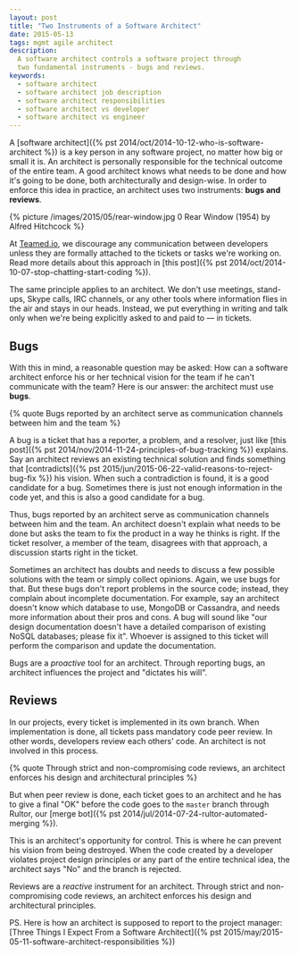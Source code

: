```yaml
---
layout: post
title: "Two Instruments of a Software Architect"
date: 2015-05-13
tags: mgmt agile architect
description:
  A software architect controls a software project through
  two fundamental instruments - bugs and reviews.
keywords:
  - software architect
  - software architect job description
  - software architect responsibilities
  - software architect vs developer
  - software architect vs engineer
---
```


A [software architect]({% pst 2014/oct/2014-10-12-who-is-software-architect %})
is a key person in any software project, no matter how big or small it is.
An architect is personally responsible for the technical outcome of
the entire team. A good architect knows what needs to be done and how
it's going to be done, both architecturally and design-wise. In order to enforce
this idea in practice, an architect uses two instruments:
**bugs and reviews**.

<!--more-->

{% picture /images/2015/05/rear-window.jpg 0 Rear Window (1954) by Alfred Hitchcock %}

At [Teamed.io](http://www.teamed.io), we discourage any communication
between developers unless they are formally attached to the tickets or tasks
we're working on. Read more details about this approach in
[this post]({% pst 2014/oct/2014-10-07-stop-chatting-start-coding %}).

The same principle applies to an architect. We don't use meetings,
stand-ups, Skype calls, IRC channels, or any other tools where information
flies in the air and stays in our heads. Instead, we put everything in writing and talk
only when we're being explicitly asked to and paid to &mdash; in tickets.

## Bugs

With this in mind, a reasonable question may be asked: How can
a software architect enforce his or her technical vision for the team
if he can't communicate with the team? Here is our answer:
the architect must use **bugs**.

{% quote Bugs reported by an architect serve as communication channels between him and the team %}

A bug is a ticket that has a reporter, a problem, and a resolver, just
like [this post]({% pst 2014/nov/2014-11-24-principles-of-bug-tracking %}) explains.
Say an architect reviews an existing technical solution and finds
something that
[contradicts]({% pst 2015/jun/2015-06-22-valid-reasons-to-reject-bug-fix %})
his vision. When such a contradiction
is found, it is a good candidate for a bug. Sometimes there is just
not enough information in the code yet, and this is also a good candidate
for a bug.

Thus, bugs reported by an architect serve as communication channels
between him and the team. An architect doesn't explain what needs to be done
but asks the team to fix the product in a way he thinks is right.
If the ticket resolver, a member of the team, disagrees with that approach,
a discussion starts right in the ticket.

Sometimes an architect has doubts and needs to discuss a few possible solutions
with the team or simply collect opinions. Again, we use bugs for that.
But these bugs don't report problems in the source code; instead, they
complain about incomplete documentation. For example, say an architect
doesn't know which database to use, MongoDB or Cassandra, and needs more
information about their pros and cons. A bug will sound like "our design documentation
doesn't have a detailed comparison of existing NoSQL databases; please fix it".
Whoever is assigned to this ticket will perform the comparison
and update the documentation.

Bugs are a _proactive_ tool for an architect. Through reporting bugs,
an architect influences the project and "dictates his will".

## Reviews

In our projects, every ticket is implemented in its own branch. When
implementation is done, all tickets pass mandatory code peer review. In other
words, developers review each others' code. An architect is not involved
in this process.

{% quote Through strict and non-compromising code reviews, an architect enforces his design and architectural principles %}

But when peer review is done, each ticket goes to an architect and he
has to give a final "OK" before the code goes to the `master` branch through
Rultor, our [merge bot]({% pst 2014/jul/2014-07-24-rultor-automated-merging %}).

This is an architect's opportunity for control. This is where he can
prevent his vision from being destroyed. When the code created by a developer
violates project design principles or any part of the entire technical idea,
the architect says "No" and the branch is rejected.

Reviews are a _reactive_ instrument for an architect. Through strict and
non-compromising code reviews, an architect enforces his design and architectural
principles.

PS. Here is how an architect is supposed to report to the project manager:
[Three Things I Expect From a Software Architect]({% pst 2015/may/2015-05-11-software-architect-responsibilities %})
